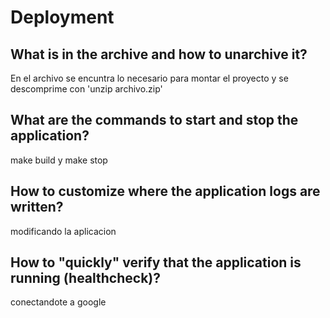 # Deployment

## What is in the archive and how to unarchive it?
En el archivo se encuntra lo necesario para montar el proyecto y se descomprime con 'unzip archivo.zip'

## What are the commands to start and stop the application?
make build y make stop

## How to customize where the application logs are written?
modificando la aplicacion

## How to "quickly" verify that the application is running (healthcheck)?
conectandote a google

